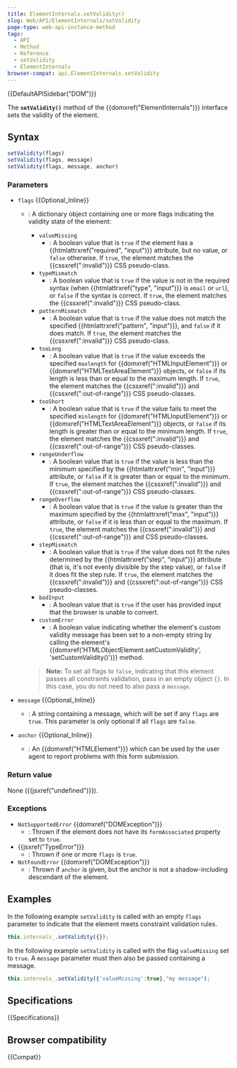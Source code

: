 ```yaml
---
title: ElementInternals.setValidity()
slug: Web/API/ElementInternals/setValidity
page-type: web-api-instance-method
tags:
  - API
  - Method
  - Reference
  - setValidity
  - ElementInternals
browser-compat: api.ElementInternals.setValidity
---
```


{{DefaultAPISidebar("DOM")}}

The **`setValidity()`** method of the {{domxref("ElementInternals")}} interface sets the validity of the element.

## Syntax

```js
setValidity(flags)
setValidity(flags, message)
setValidity(flags, message, anchor)
```

### Parameters

- `flags` {{Optional_Inline}}

  - : A dictionary object containing one or more flags indicating the validity state of the element:

    - `valueMissing`
      - : A boolean value that is `true` if the element has a {{htmlattrxref("required", "input")}} attribute, but no value, or `false` otherwise. If `true`, the element matches the {{cssxref(":invalid")}} CSS pseudo-class.
    - `typeMismatch`
      - : A boolean value that is `true` if the value is not in the required syntax (when {{htmlattrxref("type", "input")}} is `email` or `url`), or `false` if the syntax is correct. If `true`, the element matches the {{cssxref(":invalid")}} CSS pseudo-class.
    - `patternMismatch`
      - : A boolean value that is `true` if the value does not match the specified {{htmlattrxref("pattern", "input")}}, and `false` if it does match. If `true`, the element matches the {{cssxref(":invalid")}} CSS pseudo-class.
    - `tooLong`
      - : A boolean value that is `true` if the value exceeds the specified `maxlength` for {{domxref("HTMLInputElement")}} or {{domxref("HTMLTextAreaElement")}} objects, or `false` if its length is less than or equal to the maximum length. If `true`, the element matches the {{cssxref(":invalid")}} and {{cssxref(":out-of-range")}} CSS pseudo-classes.
    - `tooShort`
      - : A boolean value that is `true` if the value fails to meet the specified `minlength` for {{domxref("HTMLInputElement")}} or {{domxref("HTMLTextAreaElement")}} objects, or `false` if its length is greater than or equal to the minimum length. If `true`, the element matches the {{cssxref(":invalid")}} and {{cssxref(":out-of-range")}} CSS pseudo-classes.
    - `rangeUnderflow`
      - : A boolean value that is `true` if the value is less than the minimum specified by the {{htmlattrxref("min", "input")}} attribute, or `false` if it is greater than or equal to the minimum. If `true`, the element matches the {{cssxref(":invalid")}} and {{cssxref(":out-of-range")}} CSS pseudo-classes.
    - `rangeOverflow`
      - : A boolean value that is `true` if the value is greater than the maximum specified by the {{htmlattrxref("max", "input")}} attribute, or `false` if it is less than or equal to the maximum. If `true`, the element matches the {{cssxref(":invalid")}} and {{cssxref(":out-of-range")}} and CSS pseudo-classes.
    - `stepMismatch`
      - : A boolean value that is `true` if the value does not fit the rules determined by the {{htmlattrxref("step", "input")}} attribute (that is, it's not evenly divisible by the step value), or `false` if it does fit the step rule. If `true`, the element matches the {{cssxref(":invalid")}} and {{cssxref(":out-of-range")}} CSS pseudo-classes.
    - `badInput`
      - : A boolean value that is `true` if the user has provided input that the browser is unable to convert.
    - `customError`
      - : A boolean value indicating whether the element's custom validity message has been set to a non-empty string by calling the element's {{domxref('HTMLObjectElement.setCustomValidity', 'setCustomValidity()')}} method.

    > **Note:** To set all flags to `false`, indicating that this element passes all constraints validation, pass in an empty object `{}`. In this case, you do not need to also pass a `message`.

- `message` {{Optional_Inline}}
  - : A string containing a message, which will be set if any `flags` are `true`. This parameter is only optional if all `flags` are `false`.
- `anchor` {{Optional_Inline}}
  - : An {{domxref("HTMLElement")}} which can be used by the user agent to report problems with this form submission.

### Return value

None ({{jsxref("undefined")}}).

### Exceptions

- `NotSupportedError` {{domxref("DOMException")}}
  - : Thrown if the element does not have its `formAssociated` property set to `true`.
- {{jsxref("TypeError")}}
  - : Thrown if one or more `flags` is `true`.
- `NotFoundError` {{domxref("DOMException")}}
  - : Thrown if `anchor` is given, but the anchor is not a shadow-including descendant of the element.

## Examples

In the following example `setValidity` is called with an empty `flags` parameter to indicate that the element meets constraint validation rules.

```js
this.internals_.setValidity({});
```

In the following example `setValidity` is called with the flag `valueMissing` set to `true`. A `message` parameter must then also be passed containing a message.

```js
this.internals_.setValidity({'valueMissing':true},"my message");
```

## Specifications

{{Specifications}}

## Browser compatibility

{{Compat}}

